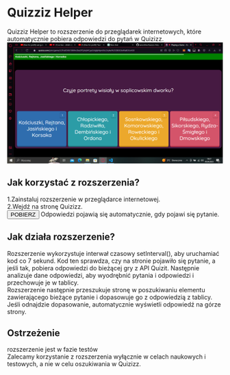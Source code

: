 <h1>Quizziz Helper</h1>
Quizziz Helper to rozszerzenie do przeglądarek internetowych, które automatycznie pobiera odpowiedzi do pytań w Quizizz.<br>
<img src="https://raw.githubusercontent.com/xanonDev/Quizziz-Helper/main/screenshot.png">

<h2>Jak korzystać z rozszerzenia?</h2>
1.Zainstaluj rozszerzenie w przeglądarce internetowej. <br>
2.Wejdź na stronę Quizizz. <br>
<a href="https://github.com/xanonDev/Quizziz-Helper/releases/download/quizziz/Quizziz.Helper.zip"><button>POBIERZ</button></a>
Odpowiedzi pojawią się automatycznie, gdy pojawi się pytanie.
<h2>Jak działa rozszerzenie? </h2>
Rozszerzenie wykorzystuje interwał czasowy setInterval(), aby uruchamiać kod co 7 sekund. Kod ten sprawdza, czy na stronie pojawiło się pytanie, a jeśli tak, pobiera odpowiedzi do bieżącej gry z API Quizit. Następnie analizuje dane odpowiedzi, aby wyodrębnić pytania i odpowiedzi i przechowuje je w tablicy.
<br>
Rozszerzenie następnie przeszukuje stronę w poszukiwaniu elementu zawierającego bieżące pytanie i dopasowuje go z odpowiedzią z tablicy. Jeśli odnajdzie dopasowanie, automatycznie wyświetli odpowiedź na górze strony.

<h2> Ostrzeżenie </h2>
rozszerzenie jest w fazie testów <br>
Zalecamy korzystanie z rozszerzenia wyłącznie w celach naukowych i testowych, a nie w celu oszukiwania w Quizizz.
